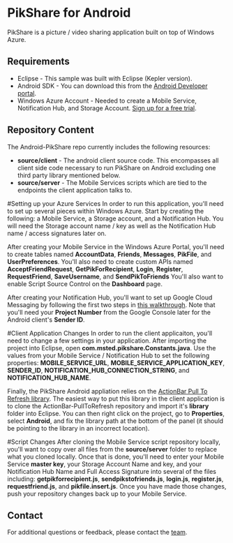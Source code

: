 ﻿PikShare for Android
================

PikShare is a picture / video sharing application built on top of Windows Azure.

## Requirements
* Eclipse - This sample was built with Eclipse (Kepler version).
* Android SDK - You can download this from the [Android Developer portal](http://developer.android.com/sdk/index.html).
* Windows Azure Account - Needed to create a Mobile Service, Notification Hub, and Storage Account.  [Sign up for a free trial](https://www.windowsazure.com/en-us/pricing/free-trial/).

## Repository Content ##

The Android-PikShare repo currently includes the following resources:

 - **source/client** - The android client source code.  This encompasses all client side code necessary to run PikShare on Android excluding one third party library mentioned below.
 - **source/server** - The Mobile Services scripts which are tied to the endpoints the client application talks to. 

#Setting up your Azure Services
In order to run this application, you'll need to set up several pieces within Windows Azure.  Start by creating the following: a Mobile Service, a Storage account, and a Notification Hub.  You will need the Storage account name / key as well as the Notification Hub name / access signatures later on.

After creating your Mobile Service in the Windows Azure Portal, you'll need to create tables named **AccountData**, **Friends**, **Messages**, **PikFile**, and **UserPreferences**.  You'll also need to create custom APIs named **AcceptFriendRequest**, **GetPikForRecipient**, **Login**, **Register**, **RequestFriend**, **SaveUsername**, and **SendPikToFriends**  You'll also want to enable Script Source Control on the **Dashboard** page.

After creating your Notification Hub, you'll want to set up Google Cloud Messaging by following the first two steps in [this walkthrough](http://www.windowsazure.com/en-us/manage/services/notification-hubs/get-started-notification-hubs-android/).  Note that you'll need your **Project Number** from the Google Console later for the Android client's **Sender ID**.

#Client Application Changes
In order to run the client applicaiton, you'll need to change a few settings in your application.  After importing the project into Eclipse, open **com.msted.pikshare.Constants.java**.  Use the values from your Mobile Service / Notification Hub to set the following properties: **MOBILE_SERVICE_URL**, **MOBILE_SERVICE_APPLICATION_KEY**, **SENDER_ID**, **NOTIFICATION_HUB_CONNECTION_STRING**, and **NOTIFICATION_HUB_NAME**.

Finally, the PikShare Android appliation relies on the [ActionBar Pull To Refresh library](https://github.com/chrisbanes/ActionBar-PullToRefresh).  The easiest way to put this library in the client application is to clone the ActionBar-PullToRefresh repository and import it's **library** folder into Eclipse.  You can then right click on the project, go to **Properties**, select **Android**, and fix the library path at the bottom of the panel (it should be pointing to the library in an incorrect location).

#Script Changes
After cloning the Mobile Service script repository locally, you'll want to copy over all files from the **source/server** folder to replace what you cloned locally.  Once that is done, you'll need to enter your Mobile Service **master key**, your Storage Account Name and key, and your Notification Hub Name and Full Access Signature into several of the files including: **getpikforrecipient.js**, **sendpikstofriends.js**, **login.js**, **register.js**, **requestfriend.js**, and **pikfile.insert.js**.  Once you have made those changes, push your repository changes back up to your Mobile Service.

## Contact

For additional questions or feedback, please contact the [team](mailto:chrisner@microsoft.com).
